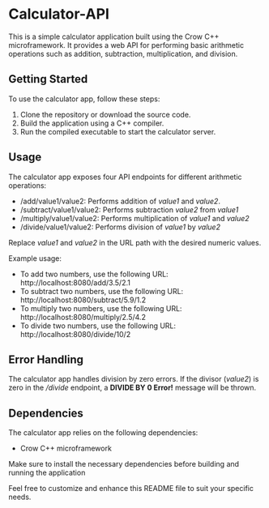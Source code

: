 # Calculator-API  

This is a simple calculator application built using the Crow C++ microframework. It provides a web API for performing basic arithmetic operations such as addition, subtraction, multiplication, and division.  

## Getting Started

To use the calculator app, follow these steps:  

1. Clone the repository or download the source code.
2. Build the application using a C++ compiler.
3. Run the compiled executable to start the calculator server.

## Usage  

The calculator app exposes four API endpoints for different arithmetic operations:  

* /add/value1/value2: Performs addition of _value1_ and _value2_.
* /subtract/value1/value2: Performs subtraction _value2_ from _value1_
* /multiply/value1/value2: Performs multiplication of _value1_ and _value2_
* /divide/value1/value2: Performs division of _value1_ by _value2_

Replace _value1_ and _value2_ in the URL path with the desired numeric values.  

Example usage:  

* To add two numbers, use the following URL: http://localhost:8080/add/3.5/2.1
* To subtract two numbers, use the following URL: http://localhost:8080/subtract/5.9/1.2
* To multiply two numbers, use the following URL: http://localhost:8080/multiply/2.5/4.2
* To divide two numbers, use the following URL: http://localhost:8080/divide/10/2

## Error Handling

The calculator app handles division by zero errors. If the divisor (_value2_) is zero in the _/divide_ endpoint, a **DIVIDE BY 0 Error!** message will be thrown. 

## Dependencies  
The calculator app relies on the following dependencies:  
* Crow C++ microframework

Make sure to install the necessary dependencies before building and running the application  

Feel free to customize and enhance this README file to suit your specific needs.

